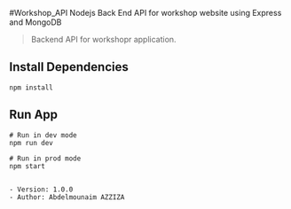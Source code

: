 #Workshop_API
Nodejs Back End API for workshop website using Express and MongoDB

> Backend API for workshopr application.

## Install Dependencies

```
npm install
```

## Run App

```
# Run in dev mode
npm run dev

# Run in prod mode
npm start
```


```

- Version: 1.0.0
- Author: Abdelmounaim AZZIZA
